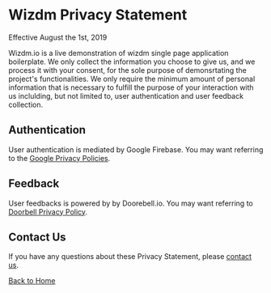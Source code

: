 # Wizdm Privacy Statement

Effective August the 1st, 2019

Wizdm.io is a live demonstration of wizdm single page application boilerplate.
We only collect the information you choose to give us, and we process it with your consent, for the sole purpose of demonsrtating the project's functionalities.
We only require the minimum amount of personal information that is necessary to fulfill the purpose of your interaction with us inclulding, but not limited to, user authentication and user feedback collection. 

## Authentication
User authentication is mediated by Google Firebase. You may want referring to the [Google Privacy Policies](https://policies.google.com/privacy).

## Feedback
User feedbacks is powered by by Doorebell.io. You may want referring to [Doorbell Privacy Policy](https://doorbell.io/privacy-policy).

## Contact Us
If you have any questions about these Privacy Statement, please [contact us](contact).
 
[Back to Home](home)
